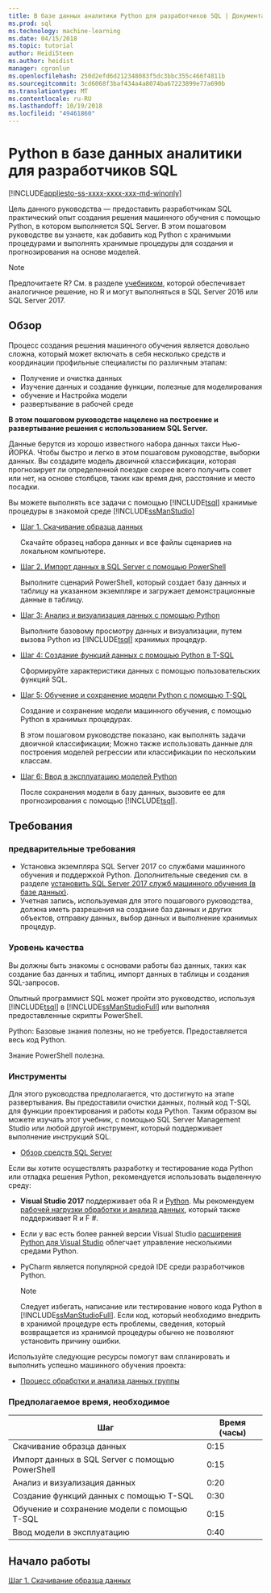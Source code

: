 ```yaml
---
title: В базе данных аналитики Python для разработчиков SQL | Документация Майкрософт
ms.prod: sql
ms.technology: machine-learning
ms.date: 04/15/2018
ms.topic: tutorial
author: HeidiSteen
ms.author: heidist
manager: cgronlun
ms.openlocfilehash: 250d2efd6d212348083f5dc3bbc355c466f4811b
ms.sourcegitcommit: 3cd6068f3baf434a4a8074ba67223899e77a690b
ms.translationtype: MT
ms.contentlocale: ru-RU
ms.lasthandoff: 10/19/2018
ms.locfileid: "49461860"
---
```

# <a name="in-database-python-analytics-for-sql-developers"></a>Python в базе данных аналитики для разработчиков SQL
[!INCLUDE[appliesto-ss-xxxx-xxxx-xxx-md-winonly](../../includes/appliesto-ss-xxxx-xxxx-xxx-md-winonly.md)]

Цель данного руководства — предоставить разработчикам SQL практический опыт создания решения машинного обучения с помощью Python, в котором выполняется SQL Server. В этом пошаговом руководстве вы узнаете, как добавить код Python с хранимыми процедурами и выполнять хранимые процедуры для создания и прогнозирования на основе моделей.

> [!NOTE]
> Предпочитаете R? См. в разделе [учебником](sqldev-in-database-r-for-sql-developers.md), которой обеспечивает аналогичное решение, но R и могут выполняться в SQL Server 2016 или SQL Server 2017.

## <a name="overview"></a>Обзор

Процесс создания решения машинного обучения является довольно сложна, который может включать в себя несколько средств и координации профильные специалисты по различным этапам:

+ Получение и очистка данных
+ Изучение данных и создание функции, полезные для моделирования
+ обучение и Настройка модели
+ развертывание в рабочей среде

**В этом пошаговом руководстве нацелено на построение и развертывание решения с использованием SQL Server.**

Данные берутся из хорошо известного набора данных такси Нью-ЙОРКА. Чтобы быстро и легко в этом пошаговом руководстве, выборки данных. Вы создадите модель двоичной классификации, которая прогнозирует ли определенной поездке скорее всего получить совет или нет, на основе столбцов, таких как время дня, расстояние и место посадки.

Вы можете выполнять все задачи с помощью [!INCLUDE[tsql](../../includes/tsql-md.md)] хранимые процедуры в знакомой среде [!INCLUDE[ssManStudio](../../includes/ssmanstudio-md.md)]

- [Шаг 1. Скачивание образца данных](demo-data-nyctaxi-in-sql.md)

    Скачайте образец набора данных и все файлы сценариев на локальном компьютере.

- [Шаг 2. Импорт данных в SQL Server с помощью PowerShell](sqldev-py2-import-data-to-sql-server-using-powershell.md)

    Выполните сценарий PowerShell, который создает базу данных и таблицу на указанном экземпляре и загружает демонстрационные данные в таблицу.

- [Шаг 3: Анализ и визуализация данных с помощью Python](sqldev-py3-explore-and-visualize-the-data.md)

    Выполните базовому просмотру данных и визуализации, путем вызова Python из [!INCLUDE[tsql](../../includes/tsql-md.md)] хранимых процедур.

- [Шаг 4: Создание функций данных с помощью Python в T-SQL](sqldev-py5-train-and-save-a-model-using-t-sql.md)

    Сформируйте характеристики данных с помощью пользовательских функций SQL.
  
- [Шаг 5: Обучение и сохранение модели Python с помощью T-SQL](sqldev-py5-train-and-save-a-model-using-t-sql.md)

    Создание и сохранение модели машинного обучения, с помощью Python в хранимых процедурах.
  
    В этом пошаговом руководстве показано, как выполнять задачи двоичной классификации; Можно также использовать данные для построения моделей регрессии или классификации по нескольким классам.

  
-  [Шаг 6: Ввод в эксплуатацию моделей Python](sqldev-py6-operationalize-the-model.md)

    После сохранения модели в базу данных, вызовите ее для прогнозирования с помощью [!INCLUDE[tsql](../../includes/tsql-md.md)].

## <a name="requirements"></a>Требования

### <a name="prerequisites"></a>предварительные требования

+ Установка экземпляра SQL Server 2017 со службами машинного обучения и поддержкой Python. Дополнительные сведения см. в разделе [установить SQL Server 2017 служб машинного обучения (в базе данных)](../install/sql-machine-learning-services-windows-install.md).
+ Учетная запись, используемая для этого пошагового руководства, должна иметь разрешения на создание баз данных и других объектов, отправку данных, выбор данных и выполнение хранимых процедур.

### <a name="experience-level"></a>Уровень качества

Вы должны быть знакомы с основами работы баз данных, таких как создание баз данных и таблиц, импорт данных в таблицы и создания SQL-запросов.

Опытный программист SQL может пройти это руководство, используя [!INCLUDE[tsql](../../includes/tsql-md.md)] в [!INCLUDE[ssManStudioFull](../../includes/ssmanstudiofull-md.md)] или выполняя предоставленные скрипты PowerShell.

Python: Базовые знания полезны, но не требуется. Предоставляется весь код Python.

Знание PowerShell полезна.

### <a name="tools"></a>Инструменты

Для этого руководства предполагается, что достигнуто на этапе развертывания. Вы предоставили очистки данных, полный код T-SQL для функции проектирования и работы кода Python. Таким образом вы можете изучать этот учебник, с помощью SQL Server Management Studio или любой другой инструмент, который поддерживает выполнение инструкций SQL.

+ [Обзор средств SQL Server](https://docs.microsoft.com/sql/tools/overview-sql-tools) 

Если вы хотите осуществлять разработку и тестирование кода Python или отладка решения Python, рекомендуется использовать выделенную среду:

+ **Visual Studio 2017** поддерживает оба R и [Python](https://blogs.msdn.microsoft.com/visualstudio/2017/05/12/a-lap-around-python-in-visual-studio-2017/). Мы рекомендуем [рабочей нагрузки обработки и анализа данных](https://blogs.msdn.microsoft.com/visualstudio/2016/11/18/data-science-workloads-in-visual-studio-2017-rc/), который также поддерживает R и F #.
+ Если у вас есть более ранней версии Visual Studio [расширения Python для Visual Studio](https://docs.microsoft.com/visualstudio/python/python-in-visual-studio) облегчает управление несколькими средами Python.
+ PyCharm является популярной средой IDE среди разработчиков Python.

    > [!NOTE]
    > Следует избегать, написание или тестирование нового кода Python в [!INCLUDE[ssManStudioFull](../../includes/ssmanstudiofull-md.md)]. Если код, который необходимо внедрить в хранимой процедуре есть проблемы, сведения, который возвращается из хранимой процедуры обычно не позволяют установить причину ошибки.

Используйте следующие ресурсы помогут вам спланировать и выполнить успешно машинного обучения проекта:

+ [Процесс обработки и анализа данных группы](https://docs.microsoft.com/azure/machine-learning/team-data-science-process/overview)

### <a name="estimated-time-required"></a>Предполагаемое время, необходимое

|Шаг| Время (часы)|
|----|----|
|Скачивание образца данных| 0:15|
|Импорт данных в SQL Server с помощью PowerShell|0:15|
|Анализ и визуализация данных|0:20|
|Создание функций данных с помощью T-SQL|0:30|
|Обучение и сохранение модели с помощью T-SQL|0:15|
|Ввод модели в эксплуатацию|0:40|

## <a name="get-started"></a>Начало работы

  [Шаг 1. Скачивание образца данных](demo-data-nyctaxi-in-sql.md)
